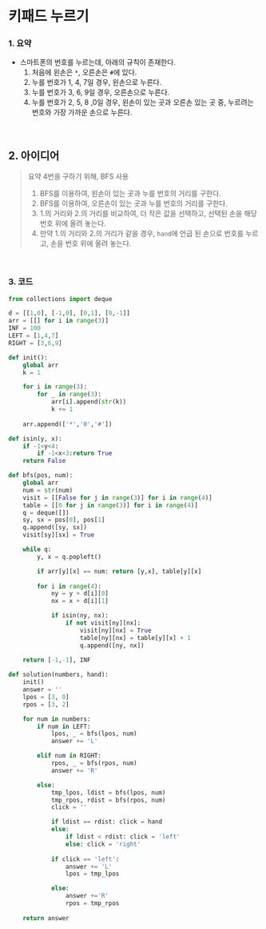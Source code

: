 # 키패드 누르기

### 1. 요약

- 스마트폰의 번호를 누르는데, 아래의 규칙이 존재한다.
  1. 처음에 왼손은 `*`, 오른손은 `#`에 있다.
  2. 누를 번호가 1, 4, 7일 경우, 왼손으로 누른다.
  3. 누를 번호가 3, 6, 9일 경우, 오른손으로 누른다.
  4. 누를 번호가 2, 5, 8 ,0일 경우, 왼손이 있는 곳과 오른손 있는 곳 중, 누르려는 번호와 가장 가까운 손으로 누른다.

<br/>

## 2. 아이디어

> 요약 4번을 구하기 위해, BFS 사용
>
> 
>
> 1. BFS를 이용하여, 왼손이 있는 곳과 누를 번호의 거리를 구한다.
> 2. BFS를 이용하여, 오른손이 있는 곳과 누를 번호의 거리를 구한다.
> 3.  1.의 거리와 2.의 거리를 비교하여, 더 작은 값을 선택하고, 선택된 손을 해당 번호 위에 올려 놓는다.
> 4. 만약 1.의 거리와 2.의 거리가 같을 경우, `hand`에 언급 된 손으로 번호를 누르고, 손을 번호 위에 올려 놓는다.

<br/>

### 3. 코드

```python
from collections import deque

d = [[1,0], [-1,0], [0,1], [0,-1]]
arr = [[] for i in range(3)]
INF = 100
LEFT = [1,4,7]
RIGHT = [3,6,9]

def init():
    global arr
    k = 1

    for i in range(3):
        for _ in range(3):
            arr[i].append(str(k))
            k += 1
    
    arr.append(['*','0','#'])

def isin(y, x):
    if -1<y<4:
        if -1<x<3:return True
    return False

def bfs(pos, num):
    global arr
    num = str(num)
    visit = [[False for j in range(3)] for i in range(4)]
    table = [[0 for j in range(3)] for i in range(4)]
    q = deque([])
    sy, sx = pos[0], pos[1]
    q.append([sy, sx])
    visit[sy][sx] = True

    while q:
        y, x = q.popleft()

        if arr[y][x] == num: return [y,x], table[y][x]
        
        for i in range(4):
            ny = y + d[i][0]
            nx = x + d[i][1]

            if isin(ny, nx):
                if not visit[ny][nx]:
                    visit[ny][nx] = True
                    table[ny][nx] = table[y][x] + 1
                    q.append([ny, nx]) 
    
    return [-1,-1], INF

def solution(numbers, hand):
    init()
    answer = ''
    lpos = [3, 0]
    rpos = [3, 2]

    for num in numbers:
        if num in LEFT:
            lpos, _ = bfs(lpos, num)
            answer += 'L'

        elif num in RIGHT:
            rpos, _ = bfs(rpos, num)
            answer += 'R'

        else:
            tmp_lpos, ldist = bfs(lpos, num)
            tmp_rpos, rdist = bfs(rpos, num)
            click = ''

            if ldist == rdist: click = hand
            else:
                if ldist < rdist: click = 'left'
                else: click = 'right'
            
            if click == 'left': 
                answer += 'L'
                lpos = tmp_lpos

            else: 
                answer +='R'
                rpos = tmp_rpos
        
    return answer 
```

